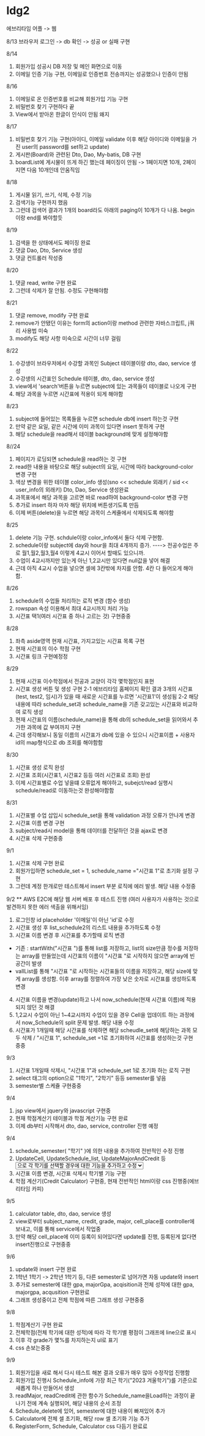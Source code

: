 # ldg2
에브리타임 어플 -> 웹

8/13 브라우저 로그인 -> db 확인 -> 성공 or 실패 구현

8/14
1. 회원가입 성공시 DB 저장 및 메인 화면으로 이동
2. 이메일 인증 기능 구현, 이메일로 인증번호 전송까지는 성공했으나 인증이 안됨

8/16
1. 이메일로 온 인증번호를 비교해 회원가입 기능 구현
2. 비밀번호 찾기 구현하다 끝
3. View에서 받아온 한글이 인식이 안됨 왜지

8/17
1. 비밀번호 찾기 기능 구현(아이디, 이메일 validate 이후 해당 아이디와 이메일을 가진 user의 password를 set하고 update)
2. 게시판(Board)와 관련된 Dto, Dao, My-batis, DB 구현
3. boardList에 게시물이 뜨게 하긴 했는데 페이징이 안됨 -> 1페이지면 10개, 2페이지면 다음 10개인데 안움직임


8/18
1. 게시물 읽기, 쓰기, 삭제, 수정 기능
2. 검색기능 구현까지 했음
3. 그런데 검색어 결과가 1개의 board라도 아래의 paging이 10개가 다 나옴. begin이랑 end를 봐야할듯

8/19
1. 검색을 한 상태에서도 페이징 완료
2. 댓글 Dao, Dto, Service 생성
3. 댓글 컨트롤러 작성중

8/20
1. 댓글 read, write 구현 완료
2. 그런데 삭제가 잘 안됨. 수정도 구현해야함

8/21
1. 댓글 remove, modify 구현 완료
2. remove가 안됐던 이유는 form의 action이랑 method 관련한 자바스크립트, j쿼리 사용법 미숙
3. modify도 해당 사항 미숙으로 시간이 너무 걸림

8/22
1. 수강생이 브라우저에서 수강할 과목인 Subject 테이블이랑 dto, dao, service 생성
2. 수강생의 시간표인 Schedule 테이블, dto, dao, service 생성
3. view에서 'search'버튼을 누르면 subject에 있는 과목들이 테이블로 나오게 구현
4. 해당 과목을 누르면 시간표에 적용이 되게 해야함

8/23
1. subject에 들어있는 목록들을 누르면 schedule db에 insert 하는것 구현
2. 만약 같은 요일, 같은 시간에 이미 과목이 있다면 insert 못하게 구현
3. 해당 schedule을 read해서 테이블 background에 맞게 설정해야함

8//24
1. 페이지가 로딩되면 schedule을 read하는 것 구현
2. read한 내용을 바탕으로 해당 subject의 요일, 시간에 따라 background-color 변경 구현
3. 색상 변경을 위한 테이블 color_info 생성(sno << schedule 외래키 / sid << user_info의 외래키) Dto, Dao, Service 생성완료
4. 과목표에서 해당 과목을 고르면 바로 read하여 background-color 변경 구현
5. 추가로 insert 하자 마자 해당 위치에 버튼생기도록 만듬
6. 이제 버튼(delete)을 누르면 해당 과목이 스케쥴에서 삭제되도록 해야함

8/25
1. delete 기능 구현. schdule이랑 color_info에서 둘다 삭제 구현함.
2. schedule이랑 subject에 day와 hour을 최대 4개까지 증가. ----> 전공수업은 주로 월1,월2,월3,월4 이렇게 4교시 이어서 할때도 있으니까.
3. 수업이 4교시까지만 있는게 아닌 1,2교시만 있다면 null값을 넣어 해결
4. 근데 아직 4교시 수업을 넣으면 셀에 3칸밖에 차지를 안함. 4칸 다 들어오게 해야함.

8/26
1. schedule의 수업들 처리하는 로직 변경 (함수 생성)
2. rowspan 속성 이용해서 최대 4교시까지 처리 가능
3. 시간표 택1(여러 시간표 중 하나 고르는 것) 구현중중

8/28
1. 좌측 aside영역 현재 시간표, 가지고있는 시간표 목록 구현
2. 현재 시간표의 이수 학점 구현
3. 시간표 링크 구현예정정

8/29
1. 현재 시간표 이수학점에서 전공과 교양이 각각 몇학점인지 표현
2. 시간표 생성 버튼 및 생성 구현
2-1 에브리타임 홈페이지 확인 결과 3개의 시간표(test, test2, 임시)가 있을 때 새로운 시간표를 누르면 '시간표1'이 생성됨
2-2 해당 내용에 따라 schedule_set과 schedule_name을 기존 갖고있는 시간표와 비교하여 로직 생성
3. 현재 시간표의 이름(schedule_name)을 통해 db의 schedule_set을 읽어와서 추가한 과목에 값 부여까지 구현
4. 근데 생각해보니 동일 이름의 시간표가 db에 있을 수 있으니 시간표이름 + 사용자id의 map형식으로 db 조회를 해야함함

8/30
1. 시간표 생성 로직 완성
2. 시간표 조회(시간표1, 시간표2 등등 여러 시간표로 조회) 완성
3. 이제 시간표별로 수업 넣을떄 오류없게 해야하고, subejct/read 실행시 schedule/read로 이동하는것 완성해야함함

8/31
1. 시간표별 수업 삽입시 schedule_set을 통해 validation 과정 오류가 안나게 변경
2. 시간표 이름 변경 구현
3. subject/read시 model을 통해 데이터를 전달하던 것을 ajax로 변경
4. 시간표 삭제 구현중중

9/1
1. 시간표 삭제 구현 완료
2. 회원가입하면 schedule_set = 1, schedule_name ="시간표 1"로 초기화 설정 구현
3. 그런데 계정 한개로만 테스트해서 insert 부분 로직에 에러 발생. 해당 내용 수정중

9/2
** AWS E2C에 해당 웹 서버 배포 후 테스트 진행 (여러 사용자가 사용하는 것으로 발견하지 못한 에러 색출을 위해서임)
1. 로그인창 id placeholder '이메일'이 아닌 'id'로 수정
2. 시간표 생성 후 list_schedule2의 리스트 내용을 추가하도록 수정
3. 시간표 이름 변경 후 시간표를 추가할때 로직 변경
- 기존 : startWith("시간표 ")를 통해 list를 저장하고, list의 size만큼 정수를 저장하는 array를 만들었는데 시간표의 이름이 "시간표 "로 시작하지 않으면 array에 빈공간이 발생
- vallList를 통해 "시간표 "로 시작하는 시간표들의 이름을 저장하고, 해당 size에 맞게 array를 생성함. 이후 array를 정렬하여 가장 낮은 숫자로 시간표를 생성하도록 변경
4. 시간표 이름을 변경(update)하고 나서 now_schedule(현재 시간표 이름)에 적용되지 않던 것 해결
5. 1,2교시 수업이 아닌 1~4교시까지 수업이 있을 경우 Cell을 업데이트 하는 과정에서 now_Schedule의 split 문제 발생. 해당 내용 수정
6. 시간표가 1개일때 해당 시간표를 삭제하면 해당 scheudle_set에 해당하는 과목 모두 삭제 / "시간표 1", schedule_set =1로 초기화하여 시간표를 생성하는것 구현 중중

9/3
1. 시간표 1개일때 삭제시, "시간표 1"과 schedule_set 1로 초기화 하는 로직 구현
2. select 태그의 option으로 "1학기", "2학기" 등등 semester를 넣음
3. semester별 스케쥴 구현중중

9/4
1. jsp view에서 jquery와 javascript 구현중
2. 현재 학점계산기 테이블과 학점 계산기능 구현 완료
3. 이제 db부터 시작해서 dto, dao, service, controller 진행 예정

9/4
1. schedule_semester( "학기" )에 의한 내용을 추가하여 전반적인 수정 진행
2. UpdateCell, UpdateSchedule_list, UpdateMajorAndCredit 등 <select> 태그의 <option>으로 각 학기를 선택할 경우에 대한 기능을 추가하고 수정
3. 시간표 이름 변경, 시간표 삭제시 학기별 기능 구현
4. 학점 계산기(Credit Calculator) 구현중, 현재 전반적인 html이랑 css 진행중(에브리타임 카피)

9/5
1. calculator table, dto, dao, service 생성
2. view로부터 subject_name, credit, grade, major, cell_place를 controller에 보내고, 이를 통해 service에서 작업중
3. 만약 해당 cell_place에 이미 등록이 되어있다면 update를 진행, 등록된게 없다면 insert진행으로 구현중중


9/6
1. update와 insert 구현 완료
2. 1학년 1학기 -> 2학년 1학기 등, 다른 semester로 넘어가면 자동 update와 insert
3. 추가로 semester에 대한 gpa, majorGpa, acqisition과 전체 성적에 대한 gpa, majorgpa, acqusition 구현완료
4. 그래프 생성중이고 전체 학점에 따른 그래프 생성 구현중중


9/8
1. 학점계산기 구현 완료
2. 전체학점(전체 학기에 대한 성적)에 따라 각 학기별 평점이 그래프에 line으로 표시
3. 이후 각 grade가 몇%를 차지하는지 ul로 표기
4. css 손보는중중

9/9
1. 회원가입을 새로 해서 다시 테스트 해본 결과 오류가 매우 많아 수정작업 진행함
2. 회원가입 진행시 Schedule_info에 가장 최근 학기("2023 겨울학기")를 기준으로 새롭게 하나 만들어서 생성
3. readMajor, readCredit에 관한 함수가 Schedule_name을Load하는 과정이 끝나기 전에 계속 실행되어, 해당 내용의 순서 조정
4. Schedule_delete에 있어, semester에 대한 내용이 빠져있어 추가
5. Calculator에 전체 셀 초기화, 해당 row 셀 초기화 기능 추가
6. RegisterForm, Schedule, Calculator css 다듬기 완료료
